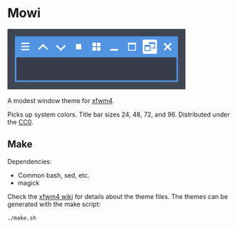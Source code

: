 Mowi
====

![Preview](mowi.png)

A modest window theme for [xfwm4].

Picks up system colors. Title bar sizes
24, 48, 72, and 96. Distributed under the [CC0].

[xfwm4]: https://docs.xfce.org/xfce/xfwm4/start
[CC0]: https://creativecommons.org/publicdomain/zero/1.0


Make
----

Dependencies:

- Common bash, sed, etc.
- magick

Check the [xfwm4 wiki] for details about the theme files.
The themes can be generated with the make script:

	./make.sh

[xfwm4 wiki]: https://wiki.xfce.org/howto/xfwm4_theme
